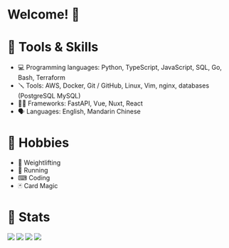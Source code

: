 # Welcome! 👋

# 🔨 Tools & Skills

- 💻 Programming languages: Python, TypeScript, JavaScript, SQL, Go, Bash, Terraform
- 🪛 Tools: AWS, Docker, Git / GitHub, Linux, Vim, nginx, databases (PostgreSQL MySQL)
- 🧑‍🍳 Frameworks: FastAPI, Vue, Nuxt, React
- 🗣 Languages: English, Mandarin Chinese

# 🧮 Hobbies

- 💪 Weightlifting
- 👟 Running
- ⌨ Coding
- 🃏 Card Magic

# 🌟 Stats

<div style="flex inline-block">
    <img src="https://streak-stats.demolab.com/?user=Vin-Cento&theme=tokyonight"/>
    <img src="https://github-readme-stats.vercel.app/api?username=Vin-Cento&show_icons=true&theme=tokyonight&layout=compact&hide_rank=true"/>
    <img src="https://github-readme-stats.vercel.app/api/top-langs/?username=Vin-Cento&theme=tokyonight&layout=compact"/>
    <img src="https://leetcard.jacoblin.cool/Vincent679?theme=nord"/>
</div>
